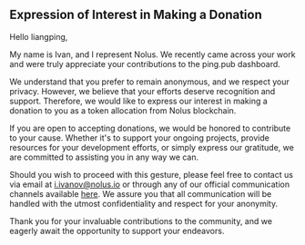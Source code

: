 ## Expression of Interest in Making a Donation

Hello liangping,

My name is Ivan, and I represent Nolus. We recently came across your work and were truly appreciate your contributions to the ping.pub dashboard.

We understand that you prefer to remain anonymous, and we respect your privacy. However, we believe that your efforts deserve recognition and support. Therefore, we would like to express our interest in making a donation to you as a token allocation from Nolus blockchain.

If you are open to accepting donations, we would be honored to contribute to your cause. Whether it's to support your ongoing projects, provide resources for your development efforts, or simply express our gratitude, we are committed to assisting you in any way we can.

Should you wish to proceed with this gesture, please feel free to contact us via email at [i.ivanov@nolus.io](mailto:i.ivanov@nolus.io) or through any of our official communication channels available [here](https://link3.to/nolus). We assure you that all communication will be handled with the utmost confidentiality and respect for your anonymity.

Thank you for your invaluable contributions to the community, and we eagerly await the opportunity to support your endeavors.
